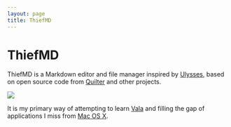 ```yaml
---
layout: page
title: ThiefMD
---
```


# ThiefMD

ThiefMD is a Markdown editor and file manager inspired by [Ulysses](https://ulysses.app), based on open source code from [Quilter](https://github.com/lainsce/quilter) and other projects.

![](/ThiefMD/images/panel_animation.gif)

It is my primary way of attempting to learn [Vala](https://wiki.gnome.org/Projects/Vala) and filling the gap of applications I miss from [Mac OS X](https://apple.com).